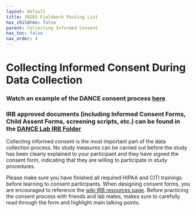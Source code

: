 ```yaml
---
layout: default
title: fNIRS Fieldwork Packing List
has_children: false
parent: Collecting Informed Consent
has_toc: false
nav_order: 4
---
```


# Collecting Informed Consent During Data Collection

### **Watch an example of the DANCE consent process [here](https://www.youtube.com/watch?v=yWnQt_5I-gY)**

### **IRB approved documents (including Informed Consent Forms, Child Assent Forms, screening scripts, etc.) can be found in the [DANCE Lab IRB Folder](https://drive.google.com/drive/folders/19pH3p4Us1Sa6EdYonSyicn8ZgV9vc-6R?ths=true)**

Collecting informed consent is the most important part of the data collection process. No study measures can be carried out before the study has been clearly explained to your participant and they have signed the consent form, indicating that they are willing to participate in study procedures. 

Please make sure you have finished all required HIPAA and CITI trainings before learning to consent participants. When designing consent forms, you are encouraged to reference the [wiki IRB resources page](https://dance-lab.github.io/DANCE-Wiki/docs/Research_Resources/IRB/). Before practicing the consent process with friends and lab mates, makes sure to carefully read through the form and highlight main talking points. 